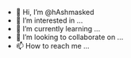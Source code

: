 - 👋 Hi, I’m @hAshmasked
- 👀 I’m interested in ...
- 🌱 I’m currently learning ...
- 💞️ I’m looking to collaborate on ...
- 📫 How to reach me ...

<!---
hAshmasked/hAshmasked is a ✨ special ✨ repository because its `README.md` (this file) appears on your GitHub profile.
You can click the Preview link to take a look at your changes.
--->
